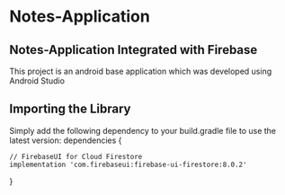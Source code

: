 # Notes-Application
## Notes-Application Integrated with Firebase
This project is an android base application which was developed using Android Studio
## Importing the Library
Simply add the following dependency to your build.gradle file to use the latest version:
dependencies {

    // FirebaseUI for Cloud Firestore
    implementation 'com.firebaseui:firebase-ui-firestore:8.0.2'
}
